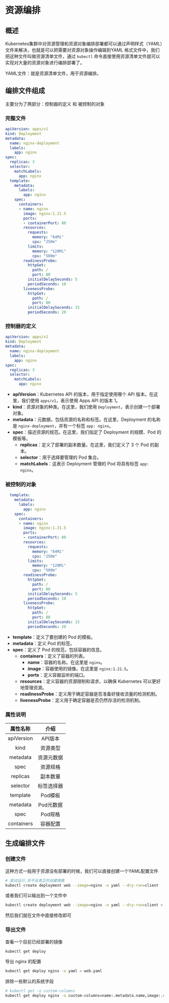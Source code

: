 # 资源编排

## 概述

Kubernetes集群中对资源管理和资源对象编排部署都可以通过声明样式（YAML）文件来解决，也就是可以把需要对资源对象操作编辑到YAML 格式文件中，我们把这种文件叫做资源清单文件，通过 `kubectl` 命令直接使用资源清单文件就可以实现对大量的资源对象进行编排部署了。

YAML文件：就是资源清单文件，用于资源编排。

## 编排文件组成

主要分为了两部分：控制器的定义 和 被控制的对象

### 完整文件

```yaml
apiVersion: apps/v1
kind: Deployment
metadata:
  name: nginx-deployment
  labels:
    app: nginx
spec:
  replicas: 3
  selector:
    matchLabels:
      app: nginx
  template:
    metadata:
      labels:
        app: nginx
    spec:
      containers:
      - name: nginx
        image: nginx:1.21.5
        ports:
        - containerPort: 80
        resources:
          requests:
            memory: "64Mi"
            cpu: "250m"
          limits:
            memory: "128Mi"
            cpu: "500m"
        readinessProbe:
          httpGet:
            path: /
            port: 80
          initialDelaySeconds: 5
          periodSeconds: 10
        livenessProbe:
          httpGet:
            path: /
            port: 80
          initialDelaySeconds: 15
          periodSeconds: 20
```

### 控制器的定义

```yaml
apiVersion: apps/v1
kind: Deployment
metadata:
  name: nginx-deployment
  labels:
    app: nginx
spec:
  replicas: 3
  selector:
    matchLabels:
      app: nginx
```

- **apiVersion**：Kubernetes API 的版本，用于指定使用哪个 API 版本。在这里，我们使用 `apps/v1`，表示使用 Apps API 的版本 1。
- **kind**：资源对象的种类。在这里，我们使用 `Deployment`，表示创建一个部署对象。
- **metadata**：元数据，包括资源的名称和标签。在这里，Deployment 的名称是 `nginx-deployment`，并有一个标签 `app: nginx`。
- **spec**：描述资源的规范。在这里，我们指定了 Deployment 的规模、Pod 的模板等。
  - **replicas**：定义了部署的副本数量。在这里，我们定义了 3 个 Pod 的副本。
  - **selector**：用于选择要管理的 Pod 集合。
  - **matchLabels**：这表示 Deployment 管理的 Pod 将具有标签 `app: nginx`。

### 被控制的对象

```yaml
  template:
    metadata:
      labels:
        app: nginx
    spec:
      containers:
      - name: nginx
        image: nginx:1.21.5
        ports:
        - containerPort: 80
        resources:
          requests:
            memory: "64Mi"
            cpu: "250m"
          limits:
            memory: "128Mi"
            cpu: "500m"
        readinessProbe:
          httpGet:
            path: /
            port: 80
          initialDelaySeconds: 5
          periodSeconds: 10
        livenessProbe:
          httpGet:
            path: /
            port: 80
          initialDelaySeconds: 15
          periodSeconds: 20
```

- **template**：定义了要创建的 Pod 的模板。
- **metadata**：定义 Pod 的标签。
- **spec**：定义了 Pod 的规范，包括容器的信息。
  - **containers**：定义了容器的列表。
    - **name**：容器的名称。在这里是 `nginx`。
    - **image**：容器使用的镜像。在这里是 `nginx:1.21.5`。
    - **ports**：定义容器监听的端口。
  - **resources**：定义容器的资源限制和请求，以确保 Kubernetes 可以更好地管理资源。
  - **readinessProbe**：定义用于确定容器是否准备好接收流量的检测机制。
  - **livenessProbe**：定义用于确定容器是否仍然存活的检测机制。

### 属性说明

|  属性名称  |    介绍    |
| :--------: | :--------: |
| apiVersion |  API版本   |
|    kind    |  资源类型  |
|  metadata  | 资源元数据 |
|    spec    |  资源规格  |
|  replicas  |  副本数量  |
|  selector  | 标签选择器 |
|  template  |  Pod模板   |
|  metadata  | Pod元数据  |
|    spec    |  Pod规格   |
| containers |  容器配置  |

## 生成编排文件

### 创建文件

这种方式一般用于资源没有部署的时候，我们可以直接创建一个YAML配置文件

```sh
# 尝试运行,并不会真正的创建镜像
kubectl create deployment web --image=nginx -o yaml --dry-run=client
```

或者我们可以输出到一个文件中

```sh
kubectl create deployment web --image=nginx -o yaml --dry-run=client > hello.yaml
```

然后我们就在文件中直接修改即可

### 导出文件

查看一个目前已经部署的镜像

```sh
kubectl get deploy
```

导出 nginx 的配置

```sh
kubectl get deploy nginx -o yaml > web.yaml
```

排除一些默认的系统字段

```sh
# kubectl get -o custom-columns
kubectl get deploy nginx -o custom-columns=name:.metadata.name,image:.spec.template.spec.containers[0].image --no-headers > web.yaml
```
